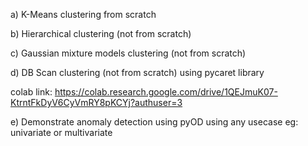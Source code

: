 
a) K-Means clustering from scratch


 

b) Hierarchical clustering (not from scratch)





c) Gaussian mixture models clustering (not from scratch)

 

 

d) DB Scan clustering (not from scratch) using pycaret library 

colab link: https://colab.research.google.com/drive/1QEJmuK07-KtrntFkDyV6CyVmRY8pKCYj?authuser=3




e) Demonstrate anomaly detection using pyOD using any usecase
eg: univariate or multivariate 

 

